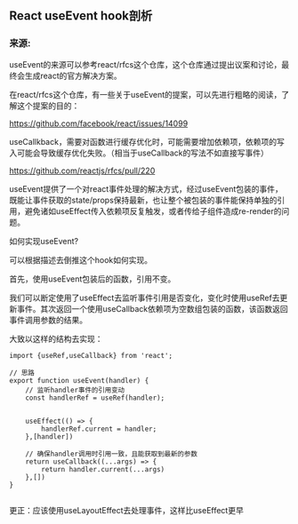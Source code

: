 ## React useEvent hook剖析

### 来源:

useEvent的来源可以参考react/rfcs这个仓库，这个仓库通过提出议案和讨论，最终会生成react的官方解决方案。



在react/rfcs这个仓库，有一些关于useEvent的提案，可以先进行粗略的阅读，了解这个提案的目的：



https://github.com/facebook/react/issues/14099  

useCallkback，需要对函数进行缓存优化时，可能需要增加依赖项，依赖项的写入可能会导致缓存优化失败。（相当于useCallback的写法不如直接写事件）



https://github.com/reactjs/rfcs/pull/220

useEvent提供了一个对react事件处理的解决方式，经过useEvent包装的事件，既能让事件获取的state/props保持最新，也让整个被包装的事件能保持单独的引用，避免诸如useEffect传入依赖项反复触发，或者传给子组件造成re-render的问题。



如何实现useEvent?

可以根据描述去倒推这个hook如何实现。

首先，使用useEvent包装后的函数，引用不变。

我们可以断定使用了useEffect去监听事件引用是否变化，变化时使用useRef去更新事件。其次返回一个使用useCallback依赖项为空数组包装的函数，该函数返回事件调用参数的结果。

大致以这样的结构去实现：

```
import {useRef,useCallback} from 'react';

// 思路
export function useEvent(handler) {
    // 监听handler事件的引用变动
    const handlerRef = useRef(handler);

    
    useEffect(() => {
        handlerRef.current = handler;
    },[handler])

    // 确保handler调用时引用一致，且能获取到最新的参数
    return useCallback((...args) => {
        return handler.current(...args)
    },[]) 
}


```



更正：应该使用useLayoutEffect去处理事件，这样比useEffect更早